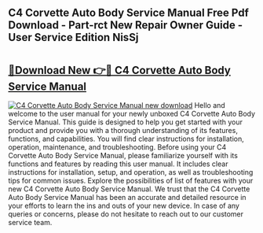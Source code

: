 ## C4 Corvette Auto Body Service Manual Free Pdf Download - Part-rct New Repair Owner Guide - User Service Edition NisSj

# <h2><a href="http://bc74913.oget.top/?id=C4+Corvette+Auto+Body+Service+Manual">🔗Download New 👉🔴 C4 Corvette Auto Body Service Manual</a></h2>

[![C4 Corvette Auto Body Service Manual new download](https://i.imgur.com/5g1atiW.png)](http://bc74913.oget.top/?id=C4+Corvette+Auto+Body+Service+Manual)
Hello and welcome to the user manual for your newly unboxed C4 Corvette Auto Body Service Manual. This guide is designed to help you get started with your product and provide you with a thorough understanding of its features, functions, and capabilities. You will find clear instructions for installation, operation, maintenance, and troubleshooting. Before using your C4 Corvette Auto Body Service Manual, please familiarize yourself with its functions and features by reading this user manual. It includes clear instructions for installation, setup, and operation, as well as troubleshooting tips for common issues. Explore the possibilities of list of features with your new C4 Corvette Auto Body Service Manual. We trust that the C4 Corvette Auto Body Service Manual has been an accurate and detailed resource in your efforts to learn the ins and outs of your new device. In case of any queries or concerns, please do not hesitate to reach out to our customer service team.
